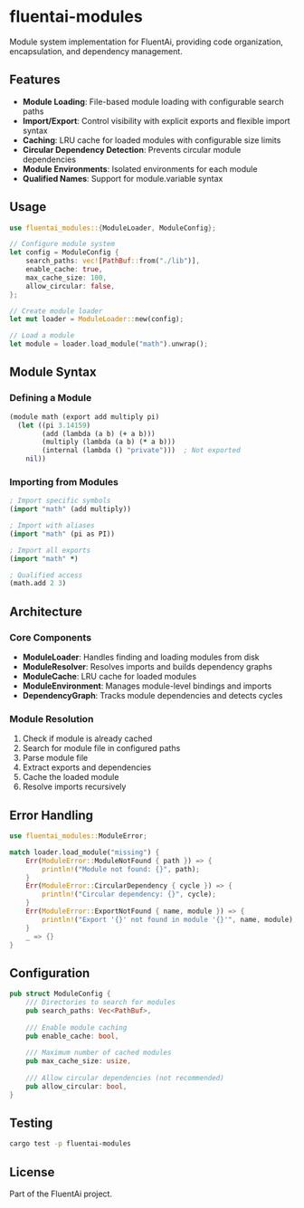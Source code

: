 # fluentai-modules

Module system implementation for FluentAi, providing code organization, encapsulation, and dependency management.

## Features

- **Module Loading**: File-based module loading with configurable search paths
- **Import/Export**: Control visibility with explicit exports and flexible import syntax
- **Caching**: LRU cache for loaded modules with configurable size limits
- **Circular Dependency Detection**: Prevents circular module dependencies
- **Module Environments**: Isolated environments for each module
- **Qualified Names**: Support for module.variable syntax

## Usage

```rust
use fluentai_modules::{ModuleLoader, ModuleConfig};

// Configure module system
let config = ModuleConfig {
    search_paths: vec![PathBuf::from("./lib")],
    enable_cache: true,
    max_cache_size: 100,
    allow_circular: false,
};

// Create module loader
let mut loader = ModuleLoader::new(config);

// Load a module
let module = loader.load_module("math").unwrap();
```

## Module Syntax

### Defining a Module

```clojure
(module math (export add multiply pi)
  (let ((pi 3.14159)
        (add (lambda (a b) (+ a b)))
        (multiply (lambda (a b) (* a b)))
        (internal (lambda () "private")))  ; Not exported
    nil))
```

### Importing from Modules

```clojure
; Import specific symbols
(import "math" (add multiply))

; Import with aliases
(import "math" (pi as PI))

; Import all exports
(import "math" *)

; Qualified access
(math.add 2 3)
```

## Architecture

### Core Components

- **ModuleLoader**: Handles finding and loading modules from disk
- **ModuleResolver**: Resolves imports and builds dependency graphs
- **ModuleCache**: LRU cache for loaded modules
- **ModuleEnvironment**: Manages module-level bindings and imports
- **DependencyGraph**: Tracks module dependencies and detects cycles

### Module Resolution

1. Check if module is already cached
2. Search for module file in configured paths
3. Parse module file
4. Extract exports and dependencies
5. Cache the loaded module
6. Resolve imports recursively

## Error Handling

```rust
use fluentai_modules::ModuleError;

match loader.load_module("missing") {
    Err(ModuleError::ModuleNotFound { path }) => {
        println!("Module not found: {}", path);
    }
    Err(ModuleError::CircularDependency { cycle }) => {
        println!("Circular dependency: {}", cycle);
    }
    Err(ModuleError::ExportNotFound { name, module }) => {
        println!("Export '{}' not found in module '{}'", name, module);
    }
    _ => {}
}
```

## Configuration

```rust
pub struct ModuleConfig {
    /// Directories to search for modules
    pub search_paths: Vec<PathBuf>,
    
    /// Enable module caching
    pub enable_cache: bool,
    
    /// Maximum number of cached modules
    pub max_cache_size: usize,
    
    /// Allow circular dependencies (not recommended)
    pub allow_circular: bool,
}
```

## Testing

```bash
cargo test -p fluentai-modules
```

## License

Part of the FluentAi project.